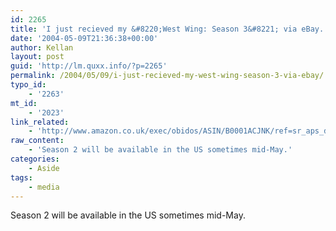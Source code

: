 ```yaml
---
id: 2265
title: 'I just recieved my &#8220;West Wing: Season 3&#8221; via eBay.'
date: '2004-05-09T21:36:38+00:00'
author: Kellan
layout: post
guid: 'http://lm.quxx.info/?p=2265'
permalink: /2004/05/09/i-just-recieved-my-west-wing-season-3-via-ebay/
typo_id:
    - '2263'
mt_id:
    - '2023'
link_related:
    - 'http://www.amazon.co.uk/exec/obidos/ASIN/B0001ACJNK/ref=sr_aps_dvd_1_2/202-9351222-0658220'
raw_content:
    - 'Season 2 will be available in the US sometimes mid-May.'
categories:
    - Aside
tags:
    - media
---
```


Season 2 will be available in the US sometimes mid-May.